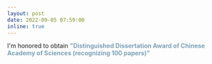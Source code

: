 ```yaml
---
layout: post
date: 2022-09-05 07:59:00
inline: true
---
```


I'm honored to obtain <a style="color: #7da0b6; font-weight: bold;">"Distinguished Dissertation Award of Chinese Academy of Sciences (recognizing 100 papers)"</a>
